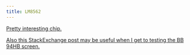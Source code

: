 ```yaml
---
title: LM8562
---
```

<!--[[Electronics]]--->

[Pretty interesting chip.](http://www.elenota.pl/datasheet-pdf/41308/Sanyo/LM8562)

[Also this StackExchange post may be useful when I get to testing the BB 94HB screen.](https://electronics.stackexchange.com/questions/69440/alarm-clock-7-segment-led-display)